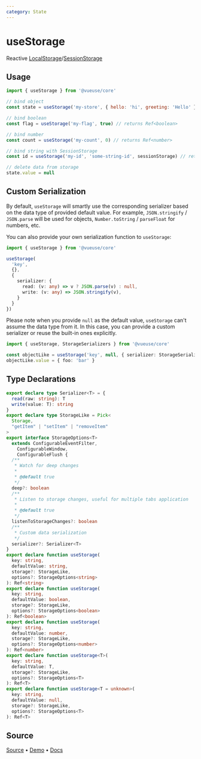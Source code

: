 ```yaml
---
category: State
---
```


# useStorage

Reactive [LocalStorage](https://developer.mozilla.org/en-US/docs/Web/API/Window/localStorage)/[SessionStorage](https://developer.mozilla.org/en-US/docs/Web/API/Window/sessionStorage)

## Usage

```js
import { useStorage } from '@vueuse/core'

// bind object
const state = useStorage('my-store', { hello: 'hi', greeting: 'Hello' })

// bind boolean
const flag = useStorage('my-flag', true) // returns Ref<boolean>

// bind number
const count = useStorage('my-count', 0) // returns Ref<number>

// bind string with SessionStorage
const id = useStorage('my-id', 'some-string-id', sessionStorage) // returns Ref<string>

// delete data from storage
state.value = null
```

## Custom Serialization

By default, `useStorage` will smartly use the corresponding serializer based on the data type of provided default value. For example, `JSON.stringify` / `JSON.parse` will be used for objects, `Number.toString` / `parseFloat` for numbers, etc.

You can also provide your own serialization function to `useStorage`:

```ts
import { useStorage } from '@vueuse/core'

useStorage(
  'key',
  {},
  { 
    serializer: {
      read: (v: any) => v ? JSON.parse(v) : null,
      write: (v: any) => JSON.stringify(v),
    }
  }
})
```

Please note when you provide `null` as the default value, `useStorage` can't assume the data type from it. In this case, you can provide a custom serializer or reuse the built-in ones explicitly.

```ts
import { useStorage, StorageSerializers } from '@vueuse/core'

const objectLike = useStorage('key', null, { serializer: StorageSerializers.object })
objectLike.value = { foo: 'bar' }
```


<!--FOOTER_STARTS-->
## Type Declarations

```typescript
export declare type Serializer<T> = {
  read(raw: string): T
  write(value: T): string
}
export declare type StorageLike = Pick<
  Storage,
  "getItem" | "setItem" | "removeItem"
>
export interface StorageOptions<T>
  extends ConfigurableEventFilter,
    ConfigurableWindow,
    ConfigurableFlush {
  /**
   * Watch for deep changes
   *
   * @default true
   */
  deep?: boolean
  /**
   * Listen to storage changes, useful for multiple tabs application
   *
   * @default true
   */
  listenToStorageChanges?: boolean
  /**
   * Custom data serialization
   */
  serializer?: Serializer<T>
}
export declare function useStorage(
  key: string,
  defaultValue: string,
  storage?: StorageLike,
  options?: StorageOptions<string>
): Ref<string>
export declare function useStorage(
  key: string,
  defaultValue: boolean,
  storage?: StorageLike,
  options?: StorageOptions<boolean>
): Ref<boolean>
export declare function useStorage(
  key: string,
  defaultValue: number,
  storage?: StorageLike,
  options?: StorageOptions<number>
): Ref<number>
export declare function useStorage<T>(
  key: string,
  defaultValue: T,
  storage?: StorageLike,
  options?: StorageOptions<T>
): Ref<T>
export declare function useStorage<T = unknown>(
  key: string,
  defaultValue: null,
  storage?: StorageLike,
  options?: StorageOptions<T>
): Ref<T>
```

## Source

[Source](https://github.com/vueuse/vueuse/blob/main/packages/core/useStorage/index.ts) • [Demo](https://github.com/vueuse/vueuse/blob/main/packages/core/useStorage/demo.vue) • [Docs](https://github.com/vueuse/vueuse/blob/main/packages/core/useStorage/index.md)


<!--FOOTER_ENDS-->
